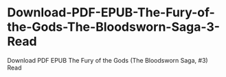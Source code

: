 # Download-PDF-EPUB-The-Fury-of-the-Gods-The-Bloodsworn-Saga-3-Read
Download PDF EPUB The Fury of the Gods (The Bloodsworn Saga, #3) Read
